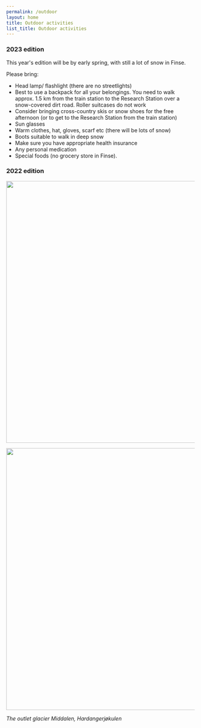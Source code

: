 ```yaml
---
permalink: /outdoor
layout: home
title: Outdoor activities
list_title: Outdoor activities
---
```


### 2023 edition

This year's edition will be by early spring, with still a lot of snow in Finse. 

Please bring:

- Head lamp/ flashlight (there are no streetlights)
- Best to use a backpack for all your belongings. You need to walk approx. 1.5 km from the train station to the Research Station over a snow-covered dirt road. Roller suitcases do not work
- Consider bringing cross-country skis or snow shoes for the free afternoon (or to get to the Research Station from the train station)
- Sun glasses
- Warm clothes, hat, gloves, scarf etc (there will be lots of snow)
- Boots suitable to walk in deep snow
- Make sure you have appropriate health insurance
- Any personal medication
- Special foods (no grocery store in Finse).

### 2022 edition

<img src="assets/imgs/DJI_0607.jpg" width="700"> <br>

<img src="assets/imgs/DJI_0608.jpg" width="700"> <br>

*The outlet glacier Middalen, Hardangerjøkulen*

<!--
We will have a glacier excursion, weather permitting, so that we can explore the great natural environment that we will then return to explore through our computers.

Please come prepared and bring:

- Waterproof hiking shoes/boots
- Waterproof jacket and pants, warm clothes (it may be snowing)
- Gaiters - there may be snow
- Winter hat, scarf, mittens/gloves
- Sun protection: sunglasses, sunscreen
- Daypack for glacier hike
- Indoor shoes/slippers for inside

-->
